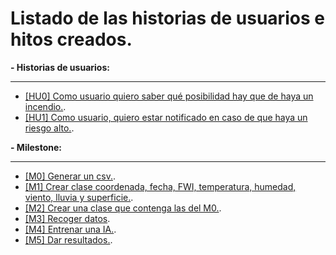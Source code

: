 # Listado de las historias de usuarios e hitos creados.

**- Historias de usuarios:**
___

   - [[HU0] Como usuario quiero saber qué posibilidad hay que de haya un incendio.](https://github.com/MauronMP/PMP_IV/issues/5).
   - [[HU1] Como usuario, quiero estar notificado en caso de que haya un riesgo alto.](https://github.com/MauronMP/PMP_IV/issues/6).

**- Milestone:**
___

   - [[M0] Generar un csv.](https://github.com/MauronMP/PMP_IV/milestone/1).
   - [[M1] Crear clase coordenada, fecha, FWI, temperatura, humedad, viento, lluvia y superficie.](https://github.com/MauronMP/PMP_IV/milestone/2).
   - [[M2] Crear una clase que contenga las del M0.](https://github.com/MauronMP/PMP_IV/milestone/3).
   - [[M3] Recoger datos](https://github.com/MauronMP/PMP_IV/milestone/4).
   - [[M4] Entrenar una IA.](https://github.com/MauronMP/PMP_IV/milestone/5).
   - [[M5] Dar resultados.](https://github.com/MauronMP/PMP_IV/milestone/6).

